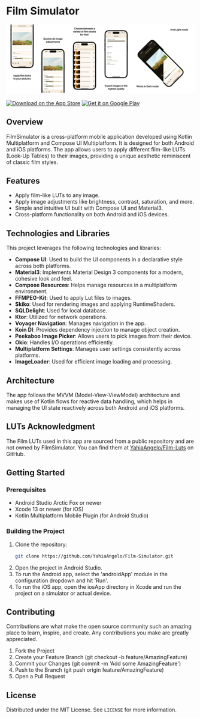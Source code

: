 # Film Simulator
<p float="left">
<img src="https://github.com/YahiaAngelo/Film-Simulator/blob/main/imgs/screenshots.jpg?raw=true" alt="screenshots"/>
</p>
 <a href="https://apps.apple.com/us/app/film-simulator/id6736855160?itscg=30200&itsct=apps_box_badge&mttnsubad=6736855160" style="display: inline-block;">
 <img src="https://toolbox.marketingtools.apple.com/api/v2/badges/download-on-the-app-store/black/en-us?releaseDate=1728950400" alt="Download on the App Store" style="width: 200px; height: 82px; vertical-align: middle; object-fit: contain;" />
 </a>
 <a href="https://play.google.com/store/apps/details?id=io.github.yahiaangelo.filmsimulator.android" target="_blank">
  <img alt="Get it on Google Play" src="https://play.google.com/intl/en_us/badges/static/images/badges/en_badge_web_generic.png" style="width: 200px; height: 82px; vertical-align: middle; object-fit: contain;"/>
</a>


## Overview
FilmSimulator is a cross-platform mobile application developed using Kotlin Multiplatform and Compose UI Multiplatform. It is designed for both Android and iOS platforms. The app allows users to apply different film-like LUTs (Look-Up Tables) to their images, providing a unique aesthetic reminiscent of classic film styles.

## Features
- Apply film-like LUTs to any image.
- Apply image adjustments like brightness, contrast, saturation, and more.
- Simple and intuitive UI built with Compose UI and Material3.
- Cross-platform functionality on both Android and iOS devices.

## Technologies and Libraries
This project leverages the following technologies and libraries:
- **Compose UI**: Used to build the UI components in a declarative style across both platforms.
- **Material3**: Implements Material Design 3 components for a modern, cohesive look and feel.
- **Compose Resources**: Helps manage resources in a multiplatform environment.
- **FFMPEG-Kit**: Used to apply Lut files to images.
- **Skiko**: Used for rendering images and applying RuntimeShaders.
- **SQLDelight**: Used for local database.
- **Ktor**: Utilized for network operations.
- **Voyager Navigation**: Manages navigation in the app.
- **Koin DI**: Provides dependency injection to manage object creation.
- **Peekaboo Image Picker**: Allows users to pick images from their device.
- **Okio**: Handles I/O operations efficiently.
- **Multiplatform Settings**: Manages user settings consistently across platforms.
- **ImageLoader**: Used for efficient image loading and processing.

## Architecture
The app follows the MVVM (Model-View-ViewModel) architecture and makes use of Kotlin flows for reactive data handling, which helps in managing the UI state reactively across both Android and iOS platforms.

## LUTs Acknowledgment
The Film LUTs used in this app are sourced from a public repository and are not owned by FilmSimulator. You can find them at [YahiaAngelo/Film-Luts](https://github.com/YahiaAngelo/Film-Luts) on GitHub.

## Getting Started

### Prerequisites
- Android Studio Arctic Fox or newer
- Xcode 13 or newer (for iOS)
- Kotlin Multiplatform Mobile Plugin (for Android Studio)

### Building the Project
1. Clone the repository:
   ```bash
   git clone https://github.com/YahiaAngelo/Film-Simulator.git
2. Open the project in Android Studio.
3. To run the Android app, select the 'androidApp' module in the configuration dropdown and hit 'Run'.
4. To run the iOS app, open the iosApp directory in Xcode and run the project on a simulator or actual device.

## Contributing

Contributions are what make the open source community such an amazing place to learn, inspire, and create. Any contributions you make are greatly appreciated.

1. Fork the Project
2. Create your Feature Branch (git checkout -b feature/AmazingFeature)
3. Commit your Changes (git commit -m 'Add some AmazingFeature')
4. Push to the Branch (git push origin feature/AmazingFeature)
5. Open a Pull Request

## License

Distributed under the MIT License. See `LICENSE` for more information.
